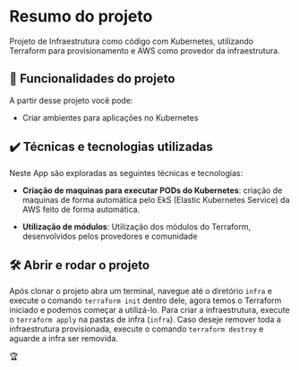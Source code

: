 
# Resumo do projeto



Projeto de Infraestrutura como código com Kubernetes, utilizando Terraform para provisionamento e AWS como provedor da infraestrutura.




## 🔨 Funcionalidades do projeto



A partir desse projeto você pode:


- Criar ambientes para aplicações no Kubernetes


## ✔️ Técnicas e tecnologias utilizadas



Neste App são exploradas as seguintes técnicas e tecnologias:



-  **Criação de maquinas para executar PODs do Kubernetes**: criação de maquinas de forma automática pelo EkS (Elastic Kubernetes Service) da AWS feito de forma automática.

-  **Utilização de módulos**: Utilização dos módulos do Terraform, desenvolvidos pelos provedores e comunidade




## 🛠️ Abrir e rodar o projeto


Após clonar o projeto abra um terminal, navegue até o diretório `infra` e execute o comando `terraform init` dentro dele, agora temos o Terraform iniciado e podemos começar a utilizá-lo. Para criar a infraestrutura, execute o `terraform apply` na pastas de infra (`infra`).
Caso deseje remover toda a infraestrutura provisionada, execute o comando `terraform destroy` e aguarde a infra ser removida.



🏆
